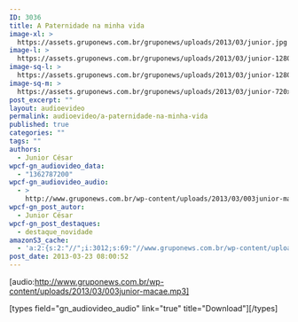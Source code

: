 ```yaml
---
ID: 3036
title: A Paternidade na minha vida
image-xl: >
  https://assets.gruponews.com.br/gruponews/uploads/2013/03/junior.jpg
image-l: >
  https://assets.gruponews.com.br/gruponews/uploads/2013/03/junior-1280x483.jpg
image-sq-l: >
  https://assets.gruponews.com.br/gruponews/uploads/2013/03/junior-1280x483.jpg
image-sq-m: >
  https://assets.gruponews.com.br/gruponews/uploads/2013/03/junior-720x483.jpg
post_excerpt: ""
layout: audioevideo
permalink: audioevideo/a-paternidade-na-minha-vida
published: true
categories: ""
tags: ""
authors:
  - Junior César
wpcf-gn_audiovideo_data:
  - "1362787200"
wpcf-gn_audiovideo_audio:
  - >
    http://www.gruponews.com.br/wp-content/uploads/2013/03/003junior-macae.mp3
wpcf-gn_post_autor:
  - Junior César
wpcf-gn_post_destaques:
  - destaque_novidade
amazonS3_cache:
  - 'a:2:{s:2:"//";i:3012;s:69:"//www.gruponews.com.br/wp-content/uploads/2013/03/003junior-macae.mp3";a:1:{s:9:"timestamp";i:1502112212;}}'
post_date: 2013-03-23 08:00:52
---
```

[audio:http://www.gruponews.com.br/wp-content/uploads/2013/03/003junior-macae.mp3]

[types field="gn_audiovideo_audio" link="true" title="Download"][/types]